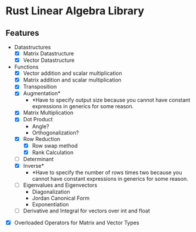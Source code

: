 # Rust Linear Algebra Library
## Features
- Datastructures
	- [x] Matrix Datastructure
    - [x] Vector Datastructure
- Functions
    - [x] Vector addition and scalar multiplication
    - [x] Matrix addition and scalar multiplication
    - [x] Transposition
    - [x] Augmentation*
        - *Have to specify output size because you cannot have constant expressions in generics for some reason.
    - [x] Matrix Multiplication
    - [x] Dot Product
        - Angle?
        - Orthogonalization?
    - [x] Row Reduction
        - [x] Row swap method
        - [x] Rank Calculation
    - [ ] Determinant
    - [x] Inverse*
        - *Have to specify the number of rows times two because you cannot have constant expressions in generics for some reason.
    - [ ] Eigenvalues and Eigenvectors
        - Diagonalization
        - Jordan Canonical Form
        - Exponentiation
	- [ ] Derivative and Integral for vectors over int and float
- [x] Overloaded Operators for Matrix and Vector Types